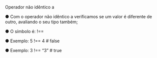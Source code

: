 Operador não idêntico a

● Com o operador não idêntico a verificamos se um valor é diferente de
outro, avaliando o seu tipo também;

● O símbolo é: !==

● Exemplo: 5 !== 4 # false

● Exemplo: 3 !== “3” # true